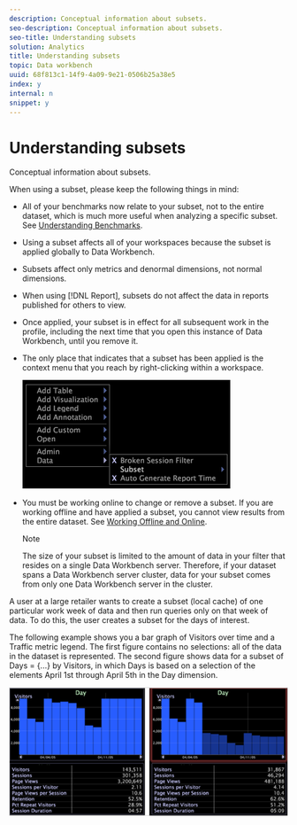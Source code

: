 ```yaml
---
description: Conceptual information about subsets.
seo-description: Conceptual information about subsets.
seo-title: Understanding subsets
solution: Analytics
title: Understanding subsets
topic: Data workbench
uuid: 68f813c1-14f9-4a09-9e21-0506b25a38e5
index: y
internal: n
snippet: y
---
```


# Understanding subsets

Conceptual information about subsets.

When using a subset, please keep the following things in mind:

* All of your benchmarks now relate to your subset, not to the entire dataset, which is much more useful when analyzing a specific subset. See [Understanding Benchmarks](../../c-vis/c-ustd-benchmks.md#concept_C7B0F4102E92458096F8C4765CBE2914). 
* Using a subset affects all of your workspaces because the subset is applied globally to Data Workbench. 
* Subsets affect only metrics and denormal dimensions, not normal dimensions. 
* When using [!DNL Report], subsets do not affect the data in reports published for others to view. 
* Once applied, your subset is in effect for all subsequent work in the profile, including the next time that you open this instance of Data Workbench, until you remove it. 
* The only place that indicates that a subset has been applied is the context menu that you reach by right-clicking within a workspace.

  ![](assets/mnu_Subset.png)

* You must be working online to change or remove a subset. If you are working offline and have applied a subset, you cannot view results from the entire dataset. See [Working Offline and Online](../../c-get-started/c-off-on.md#concept_CEF8758EDE044B18B3558376C5EB9F54).

  >[!NOTE]
  >
  >The size of your subset is limited to the amount of data in your filter that resides on a single Data Workbench server. Therefore, if your dataset spans a Data Workbench server cluster, data for your subset comes from only one Data Workbench server in the cluster.

A user at a large retailer wants to create a subset (local cache) of one particular work week of data and then run queries only on that week of data. To do this, the user creates a subset for the days of interest.

The following example shows you a bar graph of Visitors over time and a Traffic metric legend. The first figure contains no selections: all of the data in the dataset is represented. The second figure shows data for a subset of Days = {...} by Visitors, in which Days is based on a selection of the elements April 1st through April 5th in the Day dimension.

![](assets/client-sub1.png)

